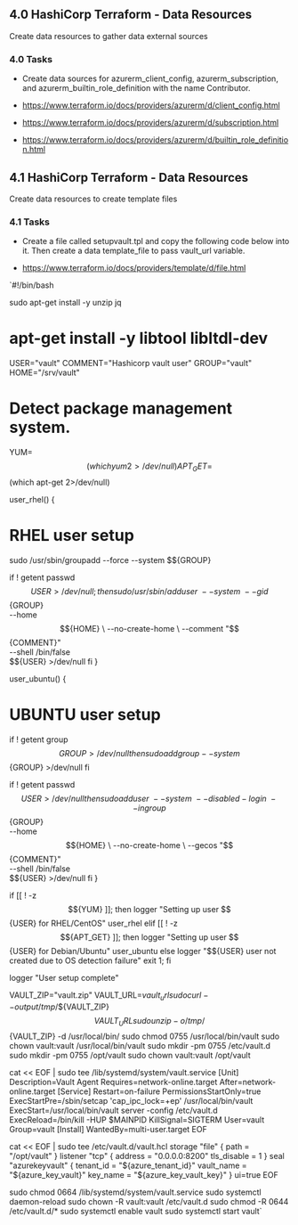 ## 4.0 HashiCorp Terraform - Data Resources
Create data resources to gather data external sources

### 4.0 Tasks
* Create data sources for azurerm_client_config, azurerm_subscription, and azurerm_builtin_role_definition with the name Contributor.

* https://www.terraform.io/docs/providers/azurerm/d/client_config.html
* https://www.terraform.io/docs/providers/azurerm/d/subscription.html
* https://www.terraform.io/docs/providers/azurerm/d/builtin_role_definition.html

## 4.1 HashiCorp Terraform - Data Resources
Create data resources to create template files

### 4.1 Tasks
* Create a file called setupvault.tpl and copy the following code below into it. Then create a data template_file to pass vault_url variable.

* https://www.terraform.io/docs/providers/template/d/file.html

`#!/bin/bash

sudo apt-get install -y unzip jq
# apt-get install -y libtool libltdl-dev 

USER="vault"
COMMENT="Hashicorp vault user"
GROUP="vault"
HOME="/srv/vault"

# Detect package management system.
YUM=$$(which yum 2>/dev/null)
APT_GET=$$(which apt-get 2>/dev/null)

user_rhel() {
  # RHEL user setup
  sudo /usr/sbin/groupadd --force --system $${GROUP}

  if ! getent passwd $${USER} >/dev/null ; then
    sudo /usr/sbin/adduser \
      --system \
      --gid $${GROUP} \
      --home $${HOME} \
      --no-create-home \
      --comment "$${COMMENT}" \
      --shell /bin/false \
      $${USER}  >/dev/null
  fi
}

user_ubuntu() {
  # UBUNTU user setup
  if ! getent group $${GROUP} >/dev/null
  then
    sudo addgroup --system $${GROUP} >/dev/null
  fi

  if ! getent passwd $${USER} >/dev/null
  then
    sudo adduser \
      --system \
      --disabled-login \
      --ingroup $${GROUP} \
      --home $${HOME} \
      --no-create-home \
      --gecos "$${COMMENT}" \
      --shell /bin/false \
      $${USER}  >/dev/null
  fi
}

if [[ ! -z $${YUM} ]]; then
  logger "Setting up user $${USER} for RHEL/CentOS"
  user_rhel
elif [[ ! -z $${APT_GET} ]]; then
  logger "Setting up user $${USER} for Debian/Ubuntu"
  user_ubuntu
else
  logger "$${USER} user not created due to OS detection failure"
  exit 1;
fi

logger "User setup complete"



VAULT_ZIP="vault.zip"
VAULT_URL=${vault_url}
sudo curl --output /tmp/$${VAULT_ZIP} $${VAULT_URL}
sudo unzip -o /tmp/$${VAULT_ZIP} -d /usr/local/bin/
sudo chmod 0755 /usr/local/bin/vault
sudo chown vault:vault /usr/local/bin/vault
sudo mkdir -pm 0755 /etc/vault.d
sudo mkdir -pm 0755 /opt/vault
sudo chown vault:vault /opt/vault


cat << EOF | sudo tee /lib/systemd/system/vault.service
[Unit]
Description=Vault Agent
Requires=network-online.target
After=network-online.target
[Service]
Restart=on-failure
PermissionsStartOnly=true
ExecStartPre=/sbin/setcap 'cap_ipc_lock=+ep' /usr/local/bin/vault
ExecStart=/usr/local/bin/vault server -config /etc/vault.d
ExecReload=/bin/kill -HUP $MAINPID
KillSignal=SIGTERM
User=vault
Group=vault
[Install]
WantedBy=multi-user.target
EOF


cat << EOF | sudo tee /etc/vault.d/vault.hcl
storage "file" {
  path = "/opt/vault"
}
listener "tcp" {
  address     = "0.0.0.0:8200"
  tls_disable = 1
}
seal "azurekeyvault" {
  tenant_id      = "${azure_tenant_id}"
  vault_name     = "${azure_key_vault}"
  key_name       = "${azure_key_vault_key}"
}
ui=true
EOF


sudo chmod 0664 /lib/systemd/system/vault.service
sudo systemctl daemon-reload
sudo chown -R vault:vault /etc/vault.d
sudo chmod -R 0644 /etc/vault.d/*
sudo systemctl enable vault
sudo systemctl start vault`



